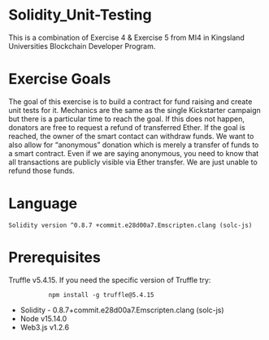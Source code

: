 # Solidity_Unit-Testing
This is a combination of Exercise 4 & Exercise 5 from MI4 in Kingsland Universities Blockchain Developer Program.

# Exercise Goals
  The goal of this exercise is to build a contract for fund raising and create unit tests for it. Mechanics are the same as
the single Kickstarter campaign but there is a particular time to reach the goal. If this does not happen, donators are
free to request a refund of transferred Ether. If the goal is reached, the owner of the smart contact can withdraw
funds. We want to also allow for “anonymous” donation which is merely a transfer of funds to a smart contract.
Even if we are saying anonymous, you need to know that all transactions are publicly visible via Ether transfer. We
are just unable to refund those funds.

# Language 
    Solidity version ^0.8.7 +commit.e28d00a7.Emscripten.clang (solc-js)

# Prerequisites
 Truffle v5.4.15. If you need the specific version of Truffle try:
               
               npm install -g truffle@5.4.15
               
- Solidity - 0.8.7+commit.e28d00a7.Emscripten.clang (solc-js)
- Node v15.14.0
- Web3.js v1.2.6
